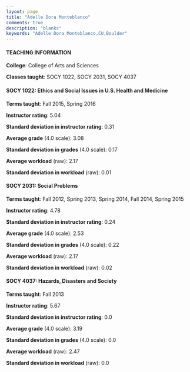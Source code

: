 ```yaml
---
layout: page
title: "Adelle Dora Monteblanco" 
comments: true
description: "blanks"
keywords: "Adelle Dora Monteblanco,CU,Boulder"
---
```

<head>
<script src="https://ajax.googleapis.com/ajax/libs/jquery/2.1.3/jquery.min.js"></script>
<script src="https://dl.dropboxusercontent.com/s/pc42nxpaw1ea4o9/highcharts.js?dl=0"></script>
<!-- <script src="../assets/js/highcharts.js"></script> -->
<style type="text/css">@font-face {
	font-family: "Bebas Neue";
	src: url(https://www.filehosting.org/file/details/544349/BebasNeue Regular.otf) format("opentype");
	}
	h1.Bebas { 
		font-family: "Bebas Neue", Verdana, Tahoma;
	}
</style>
</head>
	   
#### TEACHING INFORMATION

**College**: College of Arts and Sciences

**Classes taught**: SOCY 1022, SOCY 2031, SOCY 4037

#### SOCY 1022: Ethics and Social Issues in U.S. Health and Medicine

**Terms taught**: Fall 2015, Spring 2016

**Instructor rating**: 5.04

**Standard deviation in instructor rating**: 0.31

**Average grade** (4.0 scale): 3.08

**Standard deviation in grades** (4.0 scale): 0.17

**Average workload** (raw): 2.17

**Standard deviation in workload** (raw): 0.01

#### SOCY 2031: Social Problems

**Terms taught**: Fall 2012, Spring 2013, Spring 2014, Fall 2014, Spring 2015

**Instructor rating**: 4.78

**Standard deviation in instructor rating**: 0.24

**Average grade** (4.0 scale): 2.53

**Standard deviation in grades** (4.0 scale): 0.22

**Average workload** (raw): 2.17

**Standard deviation in workload** (raw): 0.02

#### SOCY 4037: Hazards, Disasters and Society

**Terms taught**: Fall 2013

**Instructor rating**: 5.67

**Standard deviation in instructor rating**: 0.0

**Average grade** (4.0 scale): 3.19

**Standard deviation in grades** (4.0 scale): 0.0

**Average workload** (raw): 2.47

**Standard deviation in workload** (raw): 0.0

